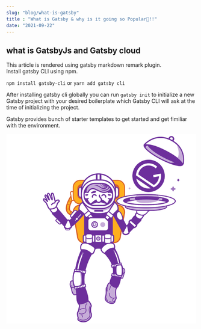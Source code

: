 ```yaml
---
slug: "blog/what-is-gatsby"
title : "What is Gatsby & why is it going so Popular🚀!!"
date: "2021-09-22"
---
```


## what is GatsbyJs and Gatsby cloud

This article is rendered using gatsby markdown remark plugin. <br/>
Install gatsby CLI using npm. 

`npm install gatsby-cli` <span>or</span> `yarn add gatsby cli`

After installing gatsby cli globally you can run `gatsby init` to initialize a new Gatsby project with your desired boilerplate which Gatsby CLI will ask at the time of initializing the project.

Gatsby provides bunch of starter templates to get started and get fimiliar with the environment.

<img src=".././images/gatsby-astronaut.png" alt="gatsby astronaut"/>

